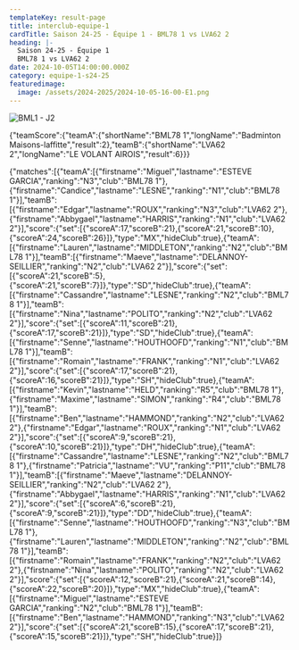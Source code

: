 ```yaml
---
templateKey: result-page
title: interclub-equipe-1
cardTitle: Saison 24-25 - Équipe 1 - BML78 1 vs LVA62 2 
heading: |-
  Saison 24-25 - Équipe 1
  BML78 1 vs LVA62 2
date: 2024-10-05T14:00:00.000Z
category: equipe-1-s24-25
featuredimage:
  image: /assets/2024-2025/2024-10-05-16-00-E1.png
---
```

![](/assets/2024-2025/2024-10-05-16-00-E1.png "BML1 - J2")

<teamscoreboard>{"teamScore":{"teamA":{"shortName":"BML78 1","longName":"Badminton Maisons-laffitte","result":2},"teamB":{"shortName":"LVA62 2","longName":"LE VOLANT AIROIS","result":6}}}</teamscoreboard>

<scoreboard>{"matches":[{"teamA":[{"firstname":"Miguel","lastname":"ESTEVE GARCIA","ranking":"N3","club":"BML78 1"},{"firstname":"Candice","lastname":"LESNE","ranking":"N1","club":"BML78 1"}],"teamB":[{"firstname":"Edgar","lastname":"ROUX","ranking":"N3","club":"LVA62 2"},{"firstname":"Abbygael","lastname":"HARRIS","ranking":"N1","club":"LVA62 2"}],"score":{"set":[{"scoreA":17,"scoreB":21},{"scoreA":21,"scoreB":10},{"scoreA":24,"scoreB":26}]},"type":"MX","hideClub":true},{"teamA":[{"firstname":"Lauren","lastname":"MIDDLETON","ranking":"N2","club":"BML78 1"}],"teamB":[{"firstname":"Maeve","lastname":"DELANNOY-SEILLIER","ranking":"N2","club":"LVA62 2"}],"score":{"set":[{"scoreA":21,"scoreB":5},{"scoreA":21,"scoreB":7}]},"type":"SD","hideClub":true},{"teamA":[{"firstname":"Cassandre","lastname":"LESNE","ranking":"N2","club":"BML78 1"}],"teamB":[{"firstname":"Nina","lastname":"POLITO","ranking":"N2","club":"LVA62 2"}],"score":{"set":[{"scoreA":11,"scoreB":21},{"scoreA":17,"scoreB":21}]},"type":"SD","hideClub":true},{"teamA":[{"firstname":"Senne","lastname":"HOUTHOOFD","ranking":"N1","club":"BML78 1"}],"teamB":[{"firstname":"Romain","lastname":"FRANK","ranking":"N1","club":"LVA62 2"}],"score":{"set":[{"scoreA":17,"scoreB":21},{"scoreA":16,"scoreB":21}]},"type":"SH","hideClub":true},{"teamA":[{"firstname":"Kevin","lastname":"HELD","ranking":"R5","club":"BML78 1"},{"firstname":"Maxime","lastname":"SIMON","ranking":"R4","club":"BML78 1"}],"teamB":[{"firstname":"Ben","lastname":"HAMMOND","ranking":"N2","club":"LVA62 2"},{"firstname":"Edgar","lastname":"ROUX","ranking":"N1","club":"LVA62 2"}],"score":{"set":[{"scoreA":9,"scoreB":21},{"scoreA":10,"scoreB":21}]},"type":"DH","hideClub":true},{"teamA":[{"firstname":"Cassandre","lastname":"LESNE","ranking":"N2","club":"BML78 1"},{"firstname":"Patricia","lastname":"VU","ranking":"P11","club":"BML78 1"}],"teamB":[{"firstname":"Maeve","lastname":"DELANNOY-SEILLIER","ranking":"N2","club":"LVA62 2"},{"firstname":"Abbygael","lastname":"HARRIS","ranking":"N1","club":"LVA62 2"}],"score":{"set":[{"scoreA":6,"scoreB":21},{"scoreA":9,"scoreB":21}]},"type":"DD","hideClub":true},{"teamA":[{"firstname":"Senne","lastname":"HOUTHOOFD","ranking":"N3","club":"BML78 1"},{"firstname":"Lauren","lastname":"MIDDLETON","ranking":"N2","club":"BML78 1"}],"teamB":[{"firstname":"Romain","lastname":"FRANK","ranking":"N2","club":"LVA62 2"},{"firstname":"Nina","lastname":"POLITO","ranking":"N2","club":"LVA62 2"}],"score":{"set":[{"scoreA":12,"scoreB":21},{"scoreA":21,"scoreB":14},{"scoreA":22,"scoreB":20}]},"type":"MX","hideClub":true},{"teamA":[{"firstname":"Miguel","lastname":"ESTEVE GARCIA","ranking":"N2","club":"BML78 1"}],"teamB":[{"firstname":"Ben","lastname":"HAMMOND","ranking":"N3","club":"LVA62 2"}],"score":{"set":[{"scoreA":21,"scoreB":15},{"scoreA":17,"scoreB":21},{"scoreA":15,"scoreB":21}]},"type":"SH","hideClub":true}]}</scoreboard>
